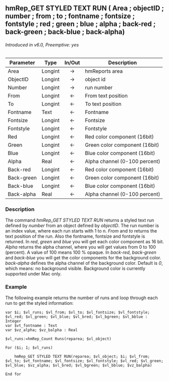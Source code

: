 ## hmRep_GET STYLED TEXT RUN ( Area ; objectID ; number ; from ; to ; fontname ; fontsize ; fontstyle ; red ; green ; blue ; alpha ; back-red ; back-green ; back-blue ; back-alpha)
###### Introduced in v6.0, Preemptive: yes

|Parameter|Type|In/Out|Description
|---|---|:---:|---
|Area|Longint|→|hmReports area
|ObjectID|Longint|→|object id
|Number|Longint|→|run number
|From|Longint|←|From text position
|To|Longint|←|To text position
|Fontname|Text|←|Fontname
|Fontsize|Longint|←|Fontsize
|Fontstyle|Longint|←|Fontstyle
|Red|Longint|←|Red color component (16bit)
|Green|Longint|←|Green color component (16bit)
|Blue|Longint|←|Blue color component (16bit)
|Alpha|Real|←|Alpha channel (0-100 percent)
|Back-red|Longint|←|Red color component (16bit)
|Back-green|Longint|←|Green color component (16bit)
|Back-blue|Longint|←|Blue color component (16bit)
|Back-alpha|Real|←|Alpha channel (0-100 percent)

### Description
The command *hmRep_GET STYLED TEXT RUN* returns a styled text run defined by *number* from an object defined by *objectID*. The run number is an index value, where each run starts with 1 to n. *From* and *to* returns the text position of the run. Also the fontname, fontsize and fontstyle is returned. In *red*, *green* and *blue* you will get each color component as 16 bit. *Alpha* returns the alpha channel, where you will get values from 0 to 100 (percent). A value of 100 means 100 % opaque.
In *back-red*, *back-green* and *back-blue* you will get the color components for the background color. *back-alpha* defines the alpha channel of the background color. Default is *0*, which means: no background visible. Background color is currently supported under Mac only.

### Example
The following example returns the number of runs and loop through each run to get the styled information:

```4d
var $i; $vl_runs; $vl_from; $vl_to; $vl_fontsize; $vl_fontstyle; $vl_red; $vl_green; $vl_blue; $vl_bred; $vl_bgreen; $vl_bblue : Integer
var $vt_fontname : Text
var $vz_alpha; $vz_balpha : Real

$vl_runs:=hmRep_Count Runs(reparea; $vl_object)

For ($i; 1; $vl_runs)
	
	hmRep_GET STYLED TEXT RUN(reparea; $vl_object; $i; $vl_from; $vl_to; $vt_fontname; $vl_fontsize; $vl_fontstyle; $vl_red; $vl_green; $vl_blue; $vz_alpha; $vl_bred; $vl_bgreen; $vl_bblue; $vz_balpha)
	
End for 
```
